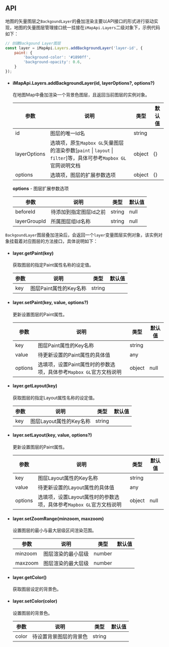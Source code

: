 ## API

地图的矢量图层之`BackgoundLayer`的叠加渲染主要以API接口的形式进行驱动实现，地图的矢量图层管理接口统一挂接在`iMapApi.Layers`二级对象下，示例代码如下：

```javascript
// 创建Backgound Layer图层
const layer = iMapApi.Layers.addBackgroundLayer('layer-id', {
	paint: {
		'background-color': '#1890ff',
		'background-opacity': 0.6,
	}
});
```

- #### iMapApi.Layers.addBackgroundLayer(id, layerOptions?, options?)
	在地图Map中叠加渲染一个背景色图层，且返回当前图层的实例对象。

	| 参数 | 说明 | 类型 | 默认值 |
	| --- | --- | --- | --- |
	| id | 图层的唯一Id名 | string |
	| layerOptions | 选填项，原生`Mapbox GL`矢量图层的渲染参数[`paint` \| `layout` \| `filter`]等，具体可参考`Mapbox GL`官网说明文档 | object | {} |
	| options | 选填项，图层的扩展参数选项 | object | {} |

	**options** - 图层扩展参数选项

	| 参数 | 说明 | 类型 | 默认值 |
	| --- | --- | --- | --- |
	| beforeId | 待添加到指定图层Id之前 | string | null |
	| layerGroupId | 所属图层组Id名称 | string | null |

`BackgoundLayer`图层叠加渲染后，会返回一个`layer`变量图层实例对象，该实例对象挂载着对应图层的方法接口，具体说明如下：

- #### layer.getPaint(key)
  获取图层的指定Paint属性名称的设定值。

	| 参数 | 说明 | 类型 | 默认值 |
	| --- | --- | --- | --- |
	| key | 图层Paint属性的Key名称 | string |

- #### layer.setPaint(key, value, options?)
  更新设置图层的Paint属性。

	| 参数 | 说明 | 类型 | 默认值 |
	| --- | --- | --- | --- |
	| key | 图层Paint属性的Key名称 | string |
	| value | 待更新设置的Paint属性的具体值 | any |
	| options | 选填项，设置Paint属性时的参数选项，具体参考`Mapbox GL`官方文档说明 | object | null |

- #### layer.getLayout(key)
  获取图层的指定Layout属性名称的设定值。

	| 参数 | 说明 | 类型 | 默认值 |
	| --- | --- | --- | --- |
	| key | 图层Layout属性的Key名称 | string |

- #### layer.setLayout(key, value, options?)
  更新设置图层的Paint属性。

	| 参数 | 说明 | 类型 | 默认值 |
	| --- | --- | --- | --- |
	| key | 图层Layout属性的Key名称 | string |
	| value | 待更新设置的Layout属性的具体值 | any |
	| options | 选填项，设置Layout属性时的参数选项，具体参考`Mapbox GL`官方文档说明 | object | null |

- #### layer.setZoomRange(minzoom, maxzoom)
  设置图层的最小与最大层级区间渲染范围。

	| 参数 | 说明 | 类型 | 默认值 |
	| --- | --- | --- | --- |
	| minzoom | 图层渲染的最小层级 | number |
	| maxzoom | 图层渲染的最大层级 | number |

- #### layer.getColor()
  获取图层设定的背景色。

- #### layer.setColor(color)
  设置图层的背景色。

	| 参数 | 说明 | 类型 | 默认值 |
	| --- | --- | --- | --- |
	| color | 待设置背景图层的背景色 | string |
